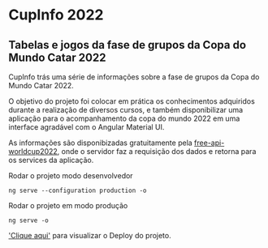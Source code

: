 # CupInfo 2022
## Tabelas e jogos da fase de grupos da Copa do Mundo Catar 2022

CupInfo trás uma série de informações sobre a fase de grupos da Copa do Mundo Catar 2022.

O objetivo do projeto foi colocar em prática os conhecimentos adquiridos durante a realização de diversos cursos, e também disponibilizar uma aplicação para o acompanhamento da copa do mundo 2022 em uma interface agradável com o Angular Material UI.

As informações são disponibizadas gratuitamente pela [free-api-worldcup2022](https://github.com/raminmr/free-api-worldcup2022), onde o servidor faz a requisição dos dados e retorna para os services da aplicação.

Rodar o projeto modo desenvolvedor

`ng serve --configuration production -o`

Rodar o projeto em modo produção

`ng serve -o`

['Clique aqui'](https://futinfo-28066.web.app/) para visualizar o Deploy do projeto.